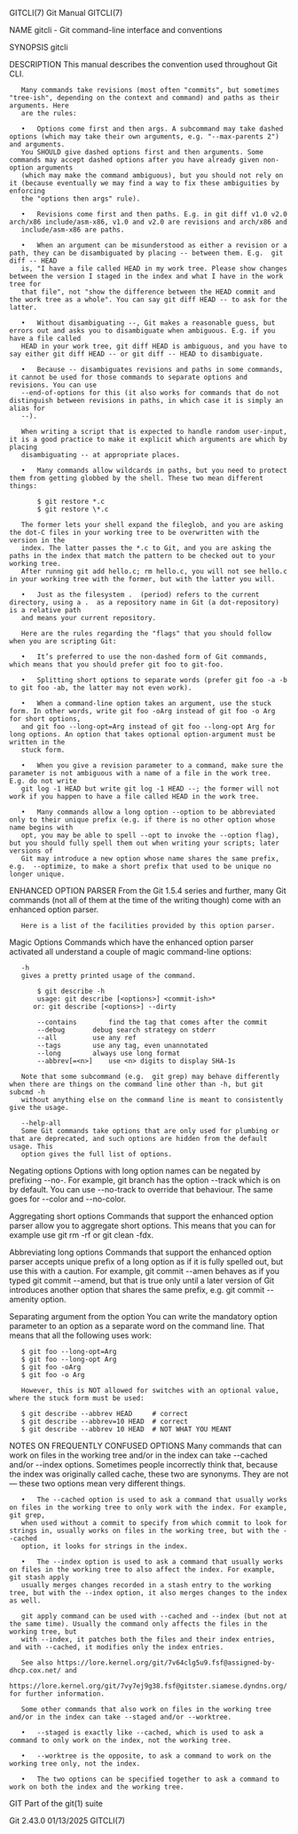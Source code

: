 GITCLI(7)								  Git Manual								     GITCLI(7)

NAME
       gitcli - Git command-line interface and conventions

SYNOPSIS
       gitcli

DESCRIPTION
       This manual describes the convention used throughout Git CLI.

       Many commands take revisions (most often "commits", but sometimes "tree-ish", depending on the context and command) and paths as their arguments. Here
       are the rules:

       •   Options come first and then args. A subcommand may take dashed options (which may take their own arguments, e.g. "--max-parents 2") and arguments.
	   You SHOULD give dashed options first and then arguments. Some commands may accept dashed options after you have already given non-option arguments
	   (which may make the command ambiguous), but you should not rely on it (because eventually we may find a way to fix these ambiguities by enforcing
	   the "options then args" rule).

       •   Revisions come first and then paths. E.g. in git diff v1.0 v2.0 arch/x86 include/asm-x86, v1.0 and v2.0 are revisions and arch/x86 and
	   include/asm-x86 are paths.

       •   When an argument can be misunderstood as either a revision or a path, they can be disambiguated by placing -- between them. E.g.  git diff -- HEAD
	   is, "I have a file called HEAD in my work tree. Please show changes between the version I staged in the index and what I have in the work tree for
	   that file", not "show the difference between the HEAD commit and the work tree as a whole". You can say git diff HEAD -- to ask for the latter.

       •   Without disambiguating --, Git makes a reasonable guess, but errors out and asks you to disambiguate when ambiguous. E.g. if you have a file called
	   HEAD in your work tree, git diff HEAD is ambiguous, and you have to say either git diff HEAD -- or git diff -- HEAD to disambiguate.

       •   Because -- disambiguates revisions and paths in some commands, it cannot be used for those commands to separate options and revisions. You can use
	   --end-of-options for this (it also works for commands that do not distinguish between revisions in paths, in which case it is simply an alias for
	   --).

	   When writing a script that is expected to handle random user-input, it is a good practice to make it explicit which arguments are which by placing
	   disambiguating -- at appropriate places.

       •   Many commands allow wildcards in paths, but you need to protect them from getting globbed by the shell. These two mean different things:

	       $ git restore *.c
	       $ git restore \*.c

	   The former lets your shell expand the fileglob, and you are asking the dot-C files in your working tree to be overwritten with the version in the
	   index. The latter passes the *.c to Git, and you are asking the paths in the index that match the pattern to be checked out to your working tree.
	   After running git add hello.c; rm hello.c, you will not see hello.c in your working tree with the former, but with the latter you will.

       •   Just as the filesystem .  (period) refers to the current directory, using a .  as a repository name in Git (a dot-repository) is a relative path
	   and means your current repository.

       Here are the rules regarding the "flags" that you should follow when you are scripting Git:

       •   It’s preferred to use the non-dashed form of Git commands, which means that you should prefer git foo to git-foo.

       •   Splitting short options to separate words (prefer git foo -a -b to git foo -ab, the latter may not even work).

       •   When a command-line option takes an argument, use the stuck form. In other words, write git foo -oArg instead of git foo -o Arg for short options,
	   and git foo --long-opt=Arg instead of git foo --long-opt Arg for long options. An option that takes optional option-argument must be written in the
	   stuck form.

       •   When you give a revision parameter to a command, make sure the parameter is not ambiguous with a name of a file in the work tree. E.g. do not write
	   git log -1 HEAD but write git log -1 HEAD --; the former will not work if you happen to have a file called HEAD in the work tree.

       •   Many commands allow a long option --option to be abbreviated only to their unique prefix (e.g. if there is no other option whose name begins with
	   opt, you may be able to spell --opt to invoke the --option flag), but you should fully spell them out when writing your scripts; later versions of
	   Git may introduce a new option whose name shares the same prefix, e.g.  --optimize, to make a short prefix that used to be unique no longer unique.

ENHANCED OPTION PARSER
       From the Git 1.5.4 series and further, many Git commands (not all of them at the time of the writing though) come with an enhanced option parser.

       Here is a list of the facilities provided by this option parser.

   Magic Options
       Commands which have the enhanced option parser activated all understand a couple of magic command-line options:

       -h
	   gives a pretty printed usage of the command.

	       $ git describe -h
	       usage: git describe [<options>] <commit-ish>*
		  or: git describe [<options>] --dirty

		   --contains		 find the tag that comes after the commit
		   --debug		 debug search strategy on stderr
		   --all		 use any ref
		   --tags		 use any tag, even unannotated
		   --long		 always use long format
		   --abbrev[=<n>]	 use <n> digits to display SHA-1s

	   Note that some subcommand (e.g.  git grep) may behave differently when there are things on the command line other than -h, but git subcmd -h
	   without anything else on the command line is meant to consistently give the usage.

       --help-all
	   Some Git commands take options that are only used for plumbing or that are deprecated, and such options are hidden from the default usage. This
	   option gives the full list of options.

   Negating options
       Options with long option names can be negated by prefixing --no-. For example, git branch has the option --track which is on by default. You can use
       --no-track to override that behaviour. The same goes for --color and --no-color.

   Aggregating short options
       Commands that support the enhanced option parser allow you to aggregate short options. This means that you can for example use git rm -rf or git clean
       -fdx.

   Abbreviating long options
       Commands that support the enhanced option parser accepts unique prefix of a long option as if it is fully spelled out, but use this with a caution. For
       example, git commit --amen behaves as if you typed git commit --amend, but that is true only until a later version of Git introduces another option
       that shares the same prefix, e.g. git commit --amenity option.

   Separating argument from the option
       You can write the mandatory option parameter to an option as a separate word on the command line. That means that all the following uses work:

	   $ git foo --long-opt=Arg
	   $ git foo --long-opt Arg
	   $ git foo -oArg
	   $ git foo -o Arg

       However, this is NOT allowed for switches with an optional value, where the stuck form must be used:

	   $ git describe --abbrev HEAD	    # correct
	   $ git describe --abbrev=10 HEAD  # correct
	   $ git describe --abbrev 10 HEAD  # NOT WHAT YOU MEANT

NOTES ON FREQUENTLY CONFUSED OPTIONS
       Many commands that can work on files in the working tree and/or in the index can take --cached and/or --index options. Sometimes people incorrectly
       think that, because the index was originally called cache, these two are synonyms. They are not — these two options mean very different things.

       •   The --cached option is used to ask a command that usually works on files in the working tree to only work with the index. For example, git grep,
	   when used without a commit to specify from which commit to look for strings in, usually works on files in the working tree, but with the --cached
	   option, it looks for strings in the index.

       •   The --index option is used to ask a command that usually works on files in the working tree to also affect the index. For example, git stash apply
	   usually merges changes recorded in a stash entry to the working tree, but with the --index option, it also merges changes to the index as well.

       git apply command can be used with --cached and --index (but not at the same time). Usually the command only affects the files in the working tree, but
       with --index, it patches both the files and their index entries, and with --cached, it modifies only the index entries.

       See also https://lore.kernel.org/git/7v64clg5u9.fsf@assigned-by-dhcp.cox.net/ and
       https://lore.kernel.org/git/7vy7ej9g38.fsf@gitster.siamese.dyndns.org/ for further information.

       Some other commands that also work on files in the working tree and/or in the index can take --staged and/or --worktree.

       •   --staged is exactly like --cached, which is used to ask a command to only work on the index, not the working tree.

       •   --worktree is the opposite, to ask a command to work on the working tree only, not the index.

       •   The two options can be specified together to ask a command to work on both the index and the working tree.

GIT
       Part of the git(1) suite

Git 2.43.0								  01/13/2025								     GITCLI(7)
